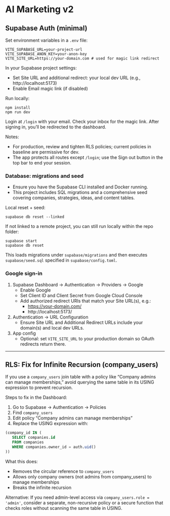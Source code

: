 # AI Marketing v2

## Supabase Auth (minimal)

Set environment variables in a `.env` file:

```
VITE_SUPABASE_URL=your-project-url
VITE_SUPABASE_ANON_KEY=your-anon-key
VITE_SITE_URL=https://your-domain.com # used for magic link redirect
```

In your Supabase project settings:

- Set Site URL and additional redirect: your local dev URL (e.g., http://localhost:5173)
- Enable Email magic link (if disabled)

Run locally:

```
npm install
npm run dev
```

Login at `/login` with your email. Check your inbox for the magic link. After signing in, you’ll be redirected to the dashboard.

Notes:

- For production, review and tighten RLS policies; current policies in baseline are permissive for dev.
- The app protects all routes except `/login`; use the Sign out button in the top bar to end your session.

### Database: migrations and seed

- Ensure you have the Supabase CLI installed and Docker running.
- This project includes SQL migrations and a comprehensive seed covering companies, strategies, ideas, and content tables.

Local reset + seed:

```
supabase db reset --linked
```

If not linked to a remote project, you can still run locally within the repo folder:

```
supabase start
supabase db reset
```

This loads migrations under `supabase/migrations` and then executes `supabase/seed.sql` specified in `supabase/config.toml`.

### Google sign-in

1. Supabase Dashboard → Authentication → Providers → Google
   - Enable Google
   - Set Client ID and Client Secret from Google Cloud Console
   - Add authorized redirect URIs that match your Site URL(s), e.g.:
     - https://your-domain.com/
     - http://localhost:5173/
2. Authentication → URL Configuration
   - Ensure Site URL and Additional Redirect URLs include your domain(s) and local dev URLs.
3. App config
   - Optional: set `VITE_SITE_URL` to your production domain so OAuth redirects return there.

---

## RLS: Fix for Infinite Recursion (company_users)

If you use a `company_users` join table with a policy like “Company admins can manage memberships,” avoid querying the same table in its USING expression to prevent recursion.

Steps to fix in the Dashboard:

1. Go to Supabase → Authentication → Policies
2. Find `company_users`
3. Edit policy “Company admins can manage memberships”
4. Replace the USING expression with:

```sql
(company_id IN (
   SELECT companies.id
   FROM companies
   WHERE companies.owner_id = auth.uid()
))
```

What this does:

- Removes the circular reference to `company_users`
- Allows only company owners (not admins from company_users) to manage memberships
- Breaks the infinite recursion

Alternative: If you need admin-level access via `company_users.role = 'admin'`, consider a separate, non-recursive policy or a secure function that checks roles without scanning the same table in USING.

